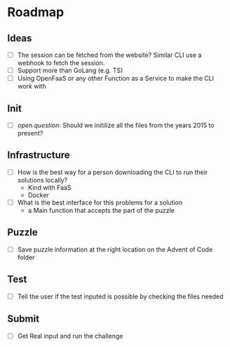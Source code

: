 # Roadmap

## Ideas
- [ ] The session can be fetched from the website? Similar CLI use a webhook to fetch the session.
- [ ] Support more than GoLang (e.g. TS)
- [ ] Using OpenFaaS or any other Function as a Service to make the CLI work with

## Init
- [ ] *open question*: Should we initilize all the files from the years 2015 to present? 

## Infrastructure
- [ ] How is the best way for a person downloading the CLI to run their solutions locally?
    - Kind with FaaS
    - Docker 
- [ ] What is the best interface for this problems for a solution
    - a Main function that accepts the part of the puzzle

## Puzzle
- [ ] Save puzzle information at the right location on the Advent of Code folder

## Test
- [ ] Tell the user if the test inputed is possible by checking the files needed

## Submit
- [ ] Get Real input and run the challenge 



